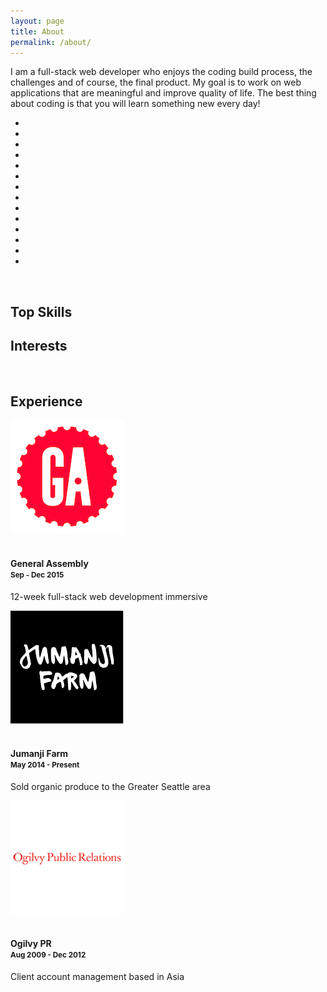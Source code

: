 ```yaml
---
layout: page
title: About
permalink: /about/
---
```


I am a full-stack web developer who enjoys the coding build process, the challenges and of course, the final product. My goal is to work on web applications that are meaningful and improve quality of life. The best thing about coding is that you will learn something new every day!
<div class="row">
	<div class="col-xs-12">
		<ul class="dev-icons">
			<li><i class="devicon-angularjs-plain"></i></li>
			<li><i class="devicon-bootstrap-plain"></i></li>
			<li><i class="devicon-css3-plain"></i></li>
			<li><i class="devicon-github-plain"></i></li>
			<li><i class="devicon-heroku-plain"></i></li>
			<li><i class="devicon-html5-plain"></i></li>
			<li><i class="devicon-javascript-plain"></i></li>
			<li><i class="devicon-jquery-plain"></i></li>
			<li><i class="devicon-mongodb-plain"></i></li>
			<li><i class="devicon-nodejs-plain"></i></li>
			<li><i class="devicon-postgresql-plain"></i></li>
			<li><i class="devicon-rails-plain"></i></li>
			<li><i class="devicon-ruby-plain"></i></li>
			<li><i class="devicon-sass-original"></i></li>
		</ul>
	</div>
</div>
<br />
<div class="row">
	<div class="col-xs-12">
		<div id="rad-chart1" class="rad-charts col-sm-6">
			<h2>Top Skills</h2>
			<canvas id="myChart" width="400" height="400"></canvas>	
		</div>
		<div class="rad-charts col-sm-6">
			<h2>Interests</h2>
			<canvas id="secChart" width="400" height="400"></canvas>	
		</div>
	</div>
</div>
<br />
<div class="rad-charts row exp-icons">
		<h2>Experience</h2>
		<div class="col-md-4">
			<div><a href="https://generalassemb.ly/seattle"><img src="/assets/images/ga_logo.jpeg" /></a></div>
			<br />
			<h4>General Assembly<br /><small>Sep - Dec 2015</small></h4>
			<p>12-week full-stack web development immersive</p>
		</div>
		<div class="col-md-4">
			<div><a href="http://www.jumanjifarm.com/"><img src="/assets/images/JF_logo.png" /></a></div>
			<br />
			<h4>Jumanji Farm<br /><small>May 2014 - Present</small></h4>
			<p>Sold organic produce to the Greater Seattle area</p>
		</div>
		<div class="col-md-4">
			<div><a href="https://www.ogilvypr.com/"><img src="/assets/images/logo-ogilvy.png" /></a></div>
			<br />
			<h4>Ogilvy PR<br /><small>Aug 2009 - Dec 2012</small></h4>
			<p>Client account management based in Asia</p>
		</div>
</div>

